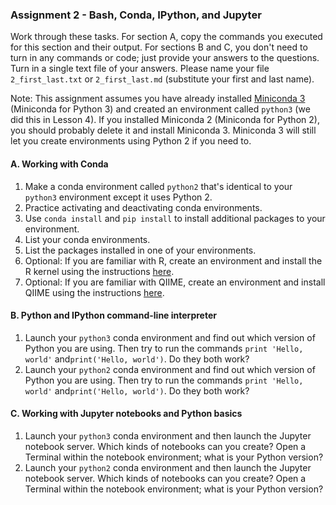 ### Assignment 2 - Bash, Conda, IPython, and Jupyter

Work through these tasks. For section A, copy the commands you executed for this section and their output. For sections B and C, you don't need to turn in any commands or code; just provide your answers to the questions. Turn in a single text file of your answers. Please name your file `2_first_last.txt` or `2_first_last.md` (substitute your first and last name).

Note: This assignment assumes you have already installed [Miniconda 3](https://conda.io/miniconda.html) (Miniconda for Python 3) and created an environment called `python3` (we did this in Lesson 4). If you installed Miniconda 2 (Miniconda for Python 2), you should probably delete it and install Miniconda 3. Miniconda 3 will still let you create environments using Python 2 if you need to.

#### A. Working with Conda

1. Make a conda environment called `python2` that's identical to your `python3` environment except it uses Python 2.
2. Practice activating and deactivating conda environments.
3. Use `conda install` and `pip install` to install additional packages to your environment.
4. List your conda environments.
5. List the packages installed in one of your environments.
6. Optional: If you are familiar with R, create an environment and install the R kernel using the instructions [here](https://www.continuum.io/blog/developer/jupyter-and-conda-r).
7. Optional: If you are familiar with QIIME, create an environment and install QIIME using the instructions [here](http://qiime.org/install/install.html).

#### B. Python and IPython command-line interpreter

1. Launch your `python3` conda environment and find out which version of Python you are using. Then try to run the commands `print 'Hello, world'` and`print('Hello, world')`. Do they both work?
2. Launch your `python2` conda environment and find out which version of Python you are using. Then try to run the commands `print 'Hello, world'` and`print('Hello, world')`. Do they both work?

#### C. Working with Jupyter notebooks and Python basics

1. Launch your `python3` conda environment and then launch the Jupyter notebook server. Which kinds of notebooks can you create? Open a Terminal within the notebook environment; what is your Python version?
2. Launch your `python2` conda environment and then launch the Jupyter notebook server. Which kinds of notebooks can you create? Open a Terminal within the notebook environment; what is your Python version?

